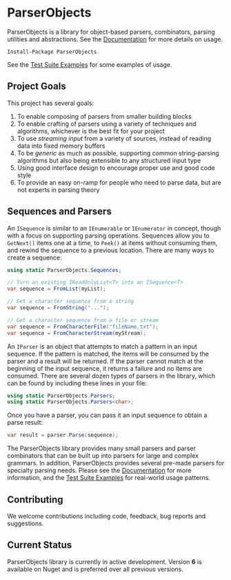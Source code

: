 # ParserObjects

ParserObjects is a library for object-based parsers, combinators, parsing utilities and abstractions. See the [Documentation](https://whiteknight.github.io/ParserObjects/v6) for more details on usage.

    Install-Package ParserObjects

See the [Test Suite Examples](https://github.com/Whiteknight/ParserObjects/tree/master/ParserObjects.Tests/Examples) for some examples of usage.

## Project Goals

This project has several goals:

1. To enable composing of parsers from smaller building blocks
2. To enable crafting of parsers using a variety of techniques and algorithms, whichever is the best fit for your project
3. To use *streaming input* from a variety of sources, instead of reading data into fixed memory buffers
4. To be *generic* as much as possible, supporting common string-parsing algorithms but also being extensible to any structured input type
5. Using good interface design to encourage proper use and good code style
6. To provide an easy on-ramp for people who need to parse data, but are not experts in parsing theory

## Sequences and Parsers

An `ISequence` is similar to an `IEnumerable` or `IEnumerator` in concept, though with a focus on supporting parsing operations. Sequences allow you to `GetNext()` items one at a time, to `Peek()` at items without consuming them, and rewind the sequence to a previous location. There are many ways to create a sequence:

```csharp
using static ParserObjects.Sequences;

// Turn an existing IReadOnlyList<T> into an ISequence<T>
var sequence = FromList(myList);

// Get a character sequence from a string
var sequence = FromString("...");

// Get a character sequence from a file or stream
var sequence = FromCharacterFile("fileName.txt");
var sequence = FromCharacterStream(myStream);
```

An `IParser` is an object that attempts to match a pattern in an input sequence. If the pattern is matched, the items will be consumed by the parser and a result will be returned. If the parser cannot match at the beginning of the input sequence, it returns a failure and no items are consumed. There are several dozen types of parsers in the library, which can be found by including these lines in your file:

```csharp
using static ParserObjects.Parsers;
using static ParserObjects.Parsers<char>;
```

Once you have a parser, you can pass it an input sequence to obtain a parse result:

```csharp
var result = parser.Parse(sequence);
```

The ParserObjects library provides many small parsers and parser combinators that can be built up into parsers for large and complex grammars. In addition, ParserObjects provides several pre-made parsers for specialty parsing needs. Please see the [Documentation](https://whiteknight.github.io/ParserObjects/v6) for more information, and the [Test Suite Examples](https://github.com/Whiteknight/ParserObjects/tree/master/ParserObjects.Tests/Examples) for real-world usage patterns.

## Contributing

We welcome contributions including code, feedback, bug reports and suggestions.

## Current Status

ParserObjects library is currently in active development. Version **6** is available on Nuget and is preferred over all previous versions.

